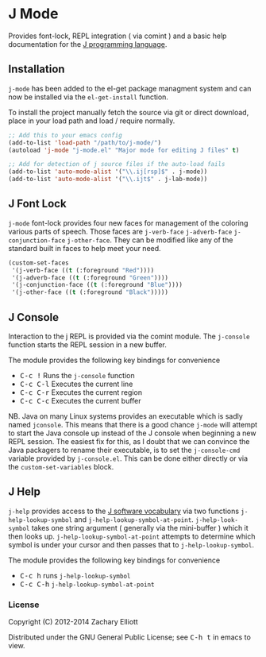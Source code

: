 # J Mode

Provides font-lock, REPL integration ( via comint ) and a basic help
documentation for the [J programming language](http://www.jsoftware.com).

## Installation

`j-mode` has been added to the el-get package managment system and can now
be installed via the `el-get-install` function.

To install the project manually fetch the source via git or direct download,
place in your load path and load / require normally.

```lisp
;; Add this to your emacs config
(add-to-list 'load-path "/path/to/j-mode/")
(autoload 'j-mode "j-mode.el" "Major mode for editing J files" t)

;; Add for detection of j source files if the auto-load fails
(add-to-list 'auto-mode-alist '("\\.ij[rsp]$" . j-mode))
(add-to-list 'auto-mode-alist '("\\.ijt$" . j-lab-mode))
```

## J Font Lock

`j-mode` font-lock provides four new faces for management of the coloring
various parts of speech. Those faces are `j-verb-face` `j-adverb-face`
`j-conjunction-face` `j-other-face`. They can be modified like any of the
standard built in faces to help meet your need.

```lisp
(custom-set-faces
 '(j-verb-face ((t (:foreground "Red"))))
 '(j-adverb-face ((t (:foreground "Green"))))
 '(j-conjunction-face ((t (:foreground "Blue"))))
 '(j-other-face ((t (:foreground "Black")))))
```

## J Console

Interaction to the j REPL is provided via the comint module. The `j-console`
function starts the REPL session in a new buffer.

The module provides the following key bindings for convenience

* <kbd>C-c !</kbd> Runs the `j-console` function
* <kbd>C-c C-l</kbd> Executes the current line
* <kbd>C-c C-r</kbd> Executes the current region
* <kbd>C-c C-c</kbd> Executes the current buffer

NB. Java on many Linux systems provides an executable which is sadly named
`jconsole`. This means that there is a good chance `j-mode` will attempt to
start the Java console up instead of the J console when beginning a new REPL
session. The easiest fix for this, as I doubt that we can convince the Java
packagers to rename their executable, is to set the `j-console-cmd` variable
provided by `j-console.el`. This can be done either directly or via the
`custom-set-variables` block.


## J Help

`j-help` provides access to the
[J software vocabulary](http://www.jsoftware.com/help/dictionary/vocabul.htm)
via two functions `j-help-lookup-symbol` and
`j-help-lookup-symbol-at-point`. `j-help-look-symbol` takes one string argument
( generally via the mini-buffer ) which it then looks up.
`j-help-lookup-symbol-at-point` attempts to determine which symbol is under your
cursor and then passes that to `j-help-lookup-symbol`.

The module provides the following key bindings for convenience

* <kbd>C-c h</kbd> runs `j-help-lookup-symbol`
* <kbd>C-c C-h</kbd> `j-help-lookup-symbol-at-point`

### License

Copyright (C) 2012-2014 Zachary Elliott

Distributed under the GNU General Public License; see <kbd>C-h t</kbd> in emacs
to view.
